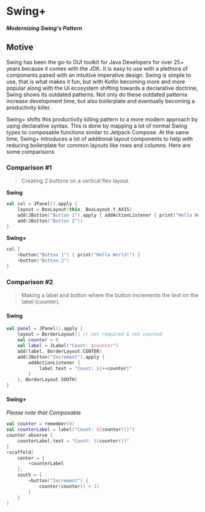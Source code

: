 # Swing+

***Modernizing Swing's Pattern***

## Motive

Swing has been the go-to GUI toolkit for Java Developers for over 25+ years because it comes with the JDK. It is 
easy to use with a plethora of components paired with an intuitive imperative design. Swing is simple to use, that 
is what makes it fun, but with Kotlin becoming more and more popular along with the UI ecosystem shifting towards a 
declarative doctrine, Swing shows its outdated patterns. Not only do these outdated patterns increase development 
time, but also boilerplate and eventually becoming a productivity killer.

Swing+ shifts this productivity killing pattern to a more modern approach by using declarative syntax. 
This 
is done by mapping a lot of normal Swing types to composable functions similar to Jetpack Compose. At the same time,
Swing+ introduces a lot of additional layout components to help with reducing boilerplate for common 
layouts like rows and columns. Here are some comparisons

### Comparison #1

> Creating 2 buttons on a vertical flex layout.

**Swing**

```kotlin 
val col = JPanel().apply {       
    layout = BoxLayout(this, BoxLayout.Y_AXIS)      
    add(JButton("Button 1").apply { addActionListener { print("Hello World!") } })
    add(JButton("Button 2"))
}
```

**Swing+**
```kotlin 
col {      
    +button("Button 1") { print("Hello World!") }       
    +button("Button 2")  
}  
```

### Comparison #2

> Making a label and button where the button increments the text on the label (counter).

#### Swing

```kotlin
val panel = JPanel().apply {
    layout = BorderLayout() // not required & not counted
    val counter = 0
    val label = JLabel("Count: $counter")
    add(label, BorderLayout.CENTER)
    add(JButton("Increment").apply {
        addActionListener {
            label.text = "Count: ${++counter}"
        }
    }, BorderLayout.SOUTH)
}
```

#### Swing+

*Please note that Composable*

```kotlin
val counter = remember(0)
val counterLabel = label("Count: ${counter()}")
counter.observe {
    counterLabel.text = "Count: ${counter()}"
}
+scaffold(
    center = {
        +counterLabel
    },
    south = {
        +button("Increment") {
            counter(counter() + 1)
        }
    }
)
```




